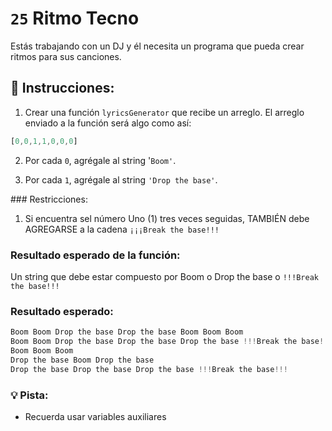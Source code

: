 # `25` Ritmo Tecno

Estás trabajando con un DJ y él necesita un programa que pueda crear ritmos para sus canciones.

## 📝 Instrucciones:

1. Crear una función `lyricsGenerator` que recibe un arreglo. El arreglo enviado a la función será algo como así:
```js
[0,0,1,1,0,0,0] 
```
2. Por cada `0`, agrégale al string '`Boom'`.

3. Por cada `1`, agrégale al string `'Drop the base'`.

### Restricciones:

1. Si encuentra sel número Uno (1) tres veces seguidas, TAMBIÉN debe AGREGARSE a la cadena `¡¡¡Break the base!!!`

### Resultado esperado de la función:

Un string que debe estar compuesto por Boom o Drop the base o `!!!Break the base!!!`

### Resultado esperado:

```js
Boom Boom Drop the base Drop the base Boom Boom Boom
Boom Boom Drop the base Drop the base Drop the base !!!Break the base!!! Boom Boom Boom
Boom Boom Boom
Drop the base Boom Drop the base
Drop the base Drop the base Drop the base !!!Break the base!!!
```

### :bulb: Pista:

+ Recuerda usar variables auxiliares